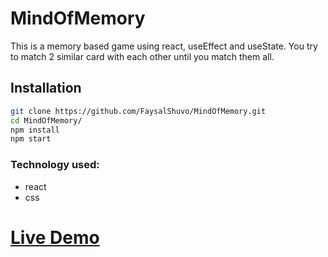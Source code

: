 # MindOfMemory

This is a memory based game using react, useEffect and useState. 
You try to match 2 similar card with each other until you match them all.

## Installation

```bash
git clone https://github.com/FaysalShuvo/MindOfMemory.git
cd MindOfMemory/
npm install
npm start
```

### Technology used:

- react
- css


# [Live Demo](https://mind-game.vercel.app/ "mind-game")
